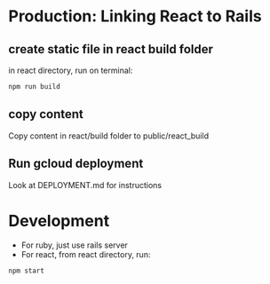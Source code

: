 # Production: Linking React to Rails
## create static file in react build folder
in react directory, run on terminal:
```bash
npm run build
``` 

## copy content
Copy content in react/build folder to public/react_build

## Run gcloud deployment
Look at DEPLOYMENT.md for instructions

# Development
- For ruby, just use rails server
- For react, from react directory, run:
```bash
npm start
```
